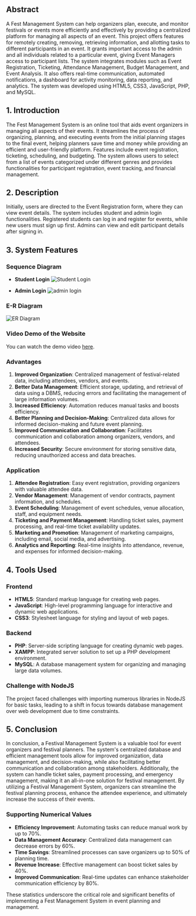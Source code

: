## Abstract

A Fest Management System can help organizers plan, execute, and monitor festivals or events more efficiently and effectively by providing a centralized platform for managing all aspects of an event. This project offers features for remotely creating, removing, retrieving information, and allotting tasks to different participants in an event. It grants important access to the admin and all individuals related to a particular event, giving Event Managers access to participant lists. The system integrates modules such as Event Registration, Ticketing, Attendance Management, Budget Management, and Event Analysis. It also offers real-time communication, automated notifications, a dashboard for activity monitoring, data reporting, and analytics. The system was developed using HTML5, CSS3, JavaScript, PHP, and MySQL.

## 1. Introduction

The Fest Management System is an online tool that aids event organizers in managing all aspects of their events. It streamlines the process of organizing, planning, and executing events from the initial planning stages to the final event, helping planners save time and money while providing an efficient and user-friendly platform. Features include event registration, ticketing, scheduling, and budgeting. The system allows users to select from a list of events categorized under different genres and provides functionalities for participant registration, event tracking, and financial management.

## 2. Description

Initially, users are directed to the Event Registration form, where they can view event details. The system includes student and admin login functionalities. Registered students can log in and register for events, while new users must sign up first. Admins can view and edit participant details after signing in.

## 3. System Features

### Sequence Diagram
- **Student Login**
 ![Student Login](images/example.png)

- **Admin Login**
![admin login](https://github.com/user-attachments/assets/9270f822-a8e3-4132-a2c0-3941964820ff)


### E-R Diagram
![ER Diagram](images/example.png)

### Video Demo of the Website
You can watch the demo video [here](https://github.com/your-username/your-repo/blob/main/videos/demo.mp4).


### Advantages
1. **Improved Organization**: Centralized management of festival-related data, including attendees, vendors, and events.
2. **Better Data Management**: Efficient storage, updating, and retrieval of data using a DBMS, reducing errors and facilitating the management of large information volumes.
3. **Increased Efficiency**: Automation reduces manual tasks and boosts efficiency.
4. **Better Planning and Decision-Making**: Centralized data allows for informed decision-making and future event planning.
5. **Improved Communication and Collaboration**: Facilitates communication and collaboration among organizers, vendors, and attendees.
6. **Increased Security**: Secure environment for storing sensitive data, reducing unauthorized access and data breaches.

### Application
1. **Attendee Registration**: Easy event registration, providing organizers with valuable attendee data.
2. **Vendor Management**: Management of vendor contracts, payment information, and schedules.
3. **Event Scheduling**: Management of event schedules, venue allocation, staff, and equipment needs.
4. **Ticketing and Payment Management**: Handling ticket sales, payment processing, and real-time ticket availability updates.
5. **Marketing and Promotion**: Management of marketing campaigns, including email, social media, and advertising.
6. **Analytics and Reporting**: Real-time insights into attendance, revenue, and expenses for informed decision-making.

## 4. Tools Used

### Frontend
- **HTML5**: Standard markup language for creating web pages.
- **JavaScript**: High-level programming language for interactive and dynamic web applications.
- **CSS3**: Stylesheet language for styling and layout of web pages.

### Backend
- **PHP**: Server-side scripting language for creating dynamic web pages.
- **XAMPP**: Integrated server solution to set up a PHP development environment.
- **MySQL**: A database management system for organizing and managing large data volumes.

### Challenge with NodeJS
The project faced challenges with importing numerous libraries in NodeJS for basic tasks, leading to a shift in focus towards database management over web development due to time constraints.

## 5. Conclusion

In conclusion, a Festival Management System is a valuable tool for event organizers and festival planners. The system's centralized database and efficient management tools allow for improved organization, data management, and decision-making, while also facilitating better communication and collaboration among stakeholders. Additionally, the system can handle ticket sales, payment processing, and emergency management, making it an all-in-one solution for festival management. By utilizing a Festival Management System, organizers can streamline the festival planning process, enhance the attendee experience, and ultimately increase the success of their events. 

### Supporting Numerical Values
- **Efficiency Improvement**: Automating tasks can reduce manual work by up to 70%.
- **Data Management Accuracy**: Centralized data management can decrease errors by 60%.
- **Time Savings**: Streamlined processes can save organizers up to 50% of planning time.
- **Revenue Increase**: Effective management can boost ticket sales by 40%.
- **Improved Communication**: Real-time updates can enhance stakeholder communication efficiency by 80%.

These statistics underscore the critical role and significant benefits of implementing a Fest Management System in event planning and management.
